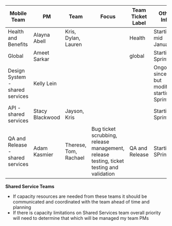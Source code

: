 | Mobile Team |  PM | Team | Focus | Team Ticket Label | Other Info |
| ------------| ----| -----| -----| -------------| -----------| 
| Health and Benefits | Alayna Abell  | Kris, Dylan, Lauren | | Health |  Starting mid January 
| Global | Ameet Sarkar | |  | global| Starting Sprint 85 | 
| Design System - shared services | Kelly Lein | | | | Ongoing since Q3 but modifying starting Sprint 86
| API - shared services | Stacy Blackwood | Jayson, Kris | |  | Starting Sprint 86 | 
| QA and Release  - shared services | Adam Kasmier |Therese, Tom, Rachael | Bug ticket scrubbing, release management, release testing, ticket testing and validation  | QA and Release | Starting SPrint 86


**Shared Service Teams**
- If capacity resources are needed from these teams it should be communicated and coordinated with the team ahead of time and planning
- If there is capacity limitations on Shared Services team overall priority will need to determine that which will be managed my team PMs 
